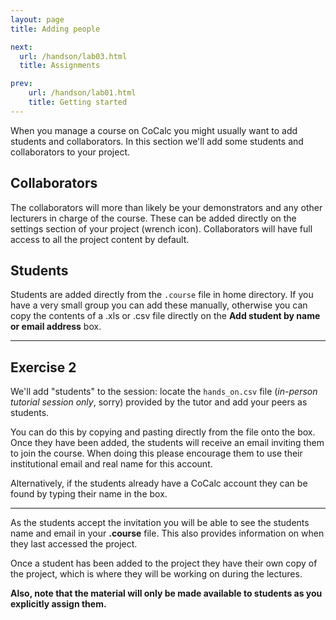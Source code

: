 ```yaml
---
layout: page
title: Adding people

next:
  url: /handson/lab03.html
  title: Assignments

prev:
    url: /handson/lab01.html
    title: Getting started
---
```

When you manage a course on CoCalc you might usually want to add students and collaborators.
In this section we'll add some students and collaborators to your project.

## Collaborators
The collaborators will more than likely be your demonstrators and any other lecturers in charge of the course. These can be added directly on the settings section of your project (wrench icon). Collaborators will have full access to all the project content by default.

## Students
Students are added directly from the `.course` file in home directory. If you have a very small group you can add these manually, otherwise you can copy the contents of a .xls or .csv file directly on the **Add student by name or email address** box.

---

## Exercise 2
We'll add "students" to the session: locate the `hands_on.csv` file (*in-person tutorial session only*, sorry) provided by the tutor and add your peers as students.

You can do this by copying and pasting directly from the file onto the box. Once they have been added, the students will receive an email inviting them to join the course. When doing this please encourage them to use their institutional email and real name for this account.

Alternatively, if the students already have a CoCalc account they can be found by
typing their name in the box.

---

As the students accept the invitation you will be able to see the students name and email  in your **.course** file. This also provides information on when they last accessed the project.

Once a student has been added to the project they have their own copy of the project, which is where they will be working on during the lectures.

**Also, note that the material will only be made available to students as you explicitly assign them.**

